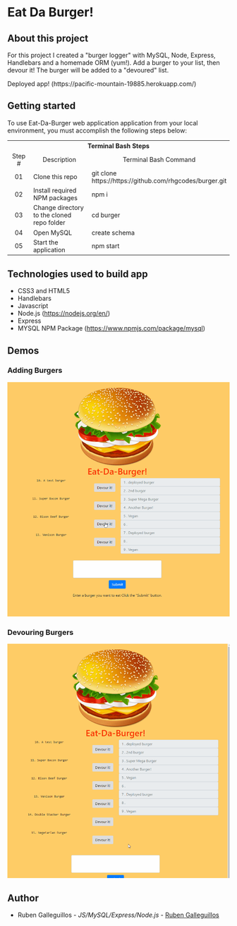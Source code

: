 # Eat Da Burger!

## <a name="about-this-project"></a> About this project
<p>For this project I created a "burger logger" with MySQL, Node, Express, Handlebars and a homemade ORM (yum!). Add a burger to your list, then devour it! The burger will be added to a "devoured" list.</p>

<p>Deployed app! (https://pacific-mountain-19885.herokuapp.com/)</p>

## <a name="getting-started"></a> Getting started

To use Eat-Da-Burger web application application from your local environment, you must accomplish the following steps below:

<table>
  <tr>
    <th colspan="3">Terminal Bash Steps</th>
  </tr>
  <tr>
    <td align="center" style="width: 75px;">Step #</td>
    <td align="center" style="width: 330px;">Description</td>
    <td  align="center" >Terminal Bash Command</td>
  </tr>
  <tr>
    <td align="center">01</td>
    <td>Clone this repo</td>
    <td>git clone https://<i></i>https://github.com/rhgcodes/burger.git</td>
  </tr>
  <tr>
    <td align="center">02</td>
    <td>Install required NPM packages</td>
    <td>npm i</td>
  </tr>
  <tr>
    <td align="center">03</td>
    <td>Change directory to the cloned repo folder</td>
    <td>cd burger</td>
  </tr>
    <tr>
    <td align="center">04</td>
    <td>Open MySQL</td>
    <td>create schema</td>
  </tr>
  <tr>
    <td align="center">05</td>
    <td>Start the application</td>
    <td>npm start</td>
  </tr>
  </table>

## <a name="technologies-used"></a> Technologies used to build app

  * CSS3 and HTML5
  * Handlebars
  * Javascript
  * Node.js (https://nodejs.org/en/)
  * Express 
  * MYSQL NPM Package (https://www.npmjs.com/package/mysql)

## <a name="Demo"></a> Demos

### Adding Burgers

![](Adding.gif)

### Devouring Burgers

![](Eating.gif)

## Author

* Ruben Galleguillos - *JS/MySQL/Express/Node.js* - [Ruben Galleguillos](https://github.com/rhgcodes)